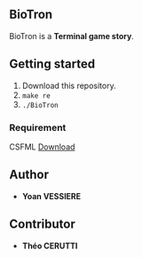## BioTron

BioTron is a **Terminal game story**.

## Getting started

1) Download this repository.
2) ```make re```  
3) ```./BioTron```

### Requirement

CSFML [Download](https://www.sfml-dev.org/download/csfml/index-fr.php)

## Author

* **Yoan VESSIERE**

## Contributor

* **Théo CERUTTI**
